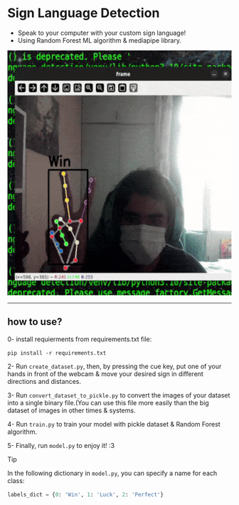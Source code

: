 # Sign Language Detection
 - Speak to your computer with your custom sign language!
 - Using Random Forest ML algorithm & mediapipe library.


<img src="test_model2.gif" width="600" height="550">

---------------------------------------------------------------------------
## how to use?
0- install requierments from requirements.txt file:
   
   ```console
   pip install -r requirements.txt
   ```
2- Run `create_dataset.py`, then, by pressing the cue key, put one of your hands in front of the webcam & move your desired sign in different directions and distances.

3- Run `convert_dataset_to_pickle.py` to convert the images of your dataset into a single binary file.(You can use this file more easily than the big dataset of images in other times & systems.

4- Run `train.py` to train your model with pickle dataset & Random Forest algorithm.

5- Finally, run `model.py` to enjoy it! :3

> [!TIP]
> In the following dictionary in ‍‍`model.py`, you can specify a name for each class:
> ```py
> labels_dict = {0: 'Win', 1: 'Luck', 2: 'Perfect'}
> ```
   
